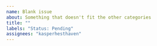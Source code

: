 ```yaml
---
name: Blank issue
about: Something that doesn't fit the other categories
title: ""
labels: "Status: Pending"
assignees: "kasperhesthaven"
---
```

